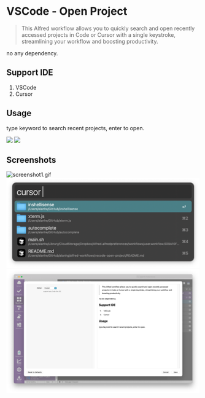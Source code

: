 # VSCode - Open Project

> This Alfred workflow allows you to quickly search and open recently accessed projects in Code or Cursor with a single keystroke, streamlining your workflow and boosting productivity.

no any dependency.

## Support IDE

1. VSCode
2. Cursor


## Usage

type keyword to search recent projects, enter to open.



[![](https://img.shields.io/badge/version-v0.6-green?style=for-the-badge)](https://img.shields.io/badge/version-v0.6-green?style=for-the-badge)
[![](https://img.shields.io/badge/download-click-blue?style=for-the-badge)](https://github.com/alanhe421/alfred-workflows/raw/master/vscode-open-project/VSCode%20-%20Open%20Project.alfredworkflow)




<!-- more -->

## Screenshots

![screenshot1.gif](screenshots/screenshot1.gif)
![screenshot1.png](screenshots/screenshot1.png)
![screenshot2.png](screenshots/screenshot2.png)
